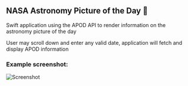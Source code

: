 ## NASA Astronomy Picture of the Day  :milky_way:

Swift application using the APOD API to render information on the astronomy picture of the day

User may scroll down and enter any valid date, application will fetch and display APOD information

### Example screenshot:

![Screenshot](https://user-images.githubusercontent.com/78878935/195454093-745bc72b-d75e-49b1-8b6a-38731814d9e1.png)
